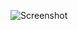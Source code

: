 ![Screenshot](https://raw.githubusercontent.com/Cryakl/Ultimate-RAT-Collection/refs/heads/main/NjRat/Ziku/ZikuRAT%20VIP/Screenshot.png)
